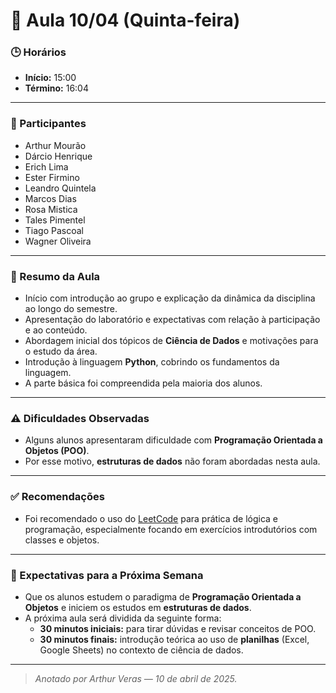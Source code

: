 # 🧭 Aula 10/04 (Quinta-feira)

### 🕒 Horários
- **Início:** 15:00  
- **Término:** 16:04  

---

### 👥 Participantes
- Arthur Mourão  
- Dárcio Henrique  
- Erich Lima  
- Ester Firmino  
- Leandro Quintela  
- Marcos Dias  
- Rosa Mistica  
- Tales Pimentel  
- Tiago Pascoal  
- Wagner Oliveira  

---

### 📌 Resumo da Aula

- Início com introdução ao grupo e explicação da dinâmica da disciplina ao longo do semestre.
- Apresentação do laboratório e expectativas com relação à participação e ao conteúdo.
- Abordagem inicial dos tópicos de **Ciência de Dados** e motivações para o estudo da área.
- Introdução à linguagem **Python**, cobrindo os fundamentos da linguagem.
- A parte básica foi compreendida pela maioria dos alunos.

---

### ⚠️ Dificuldades Observadas

- Alguns alunos apresentaram dificuldade com **Programação Orientada a Objetos (POO)**.
- Por esse motivo, **estruturas de dados** não foram abordadas nesta aula.

---

### ✅ Recomendações

- Foi recomendado o uso do [LeetCode](https://leetcode.com) para prática de lógica e programação, especialmente focando em exercícios introdutórios com classes e objetos.

---

### 📆 Expectativas para a Próxima Semana

- Que os alunos estudem o paradigma de **Programação Orientada a Objetos** e iniciem os estudos em **estruturas de dados**.
- A próxima aula será dividida da seguinte forma:
  - **30 minutos iniciais:** para tirar dúvidas e revisar conceitos de POO.
  - **30 minutos finais:** introdução teórica ao uso de **planilhas** (Excel, Google Sheets) no contexto de ciência de dados.

---

> _Anotado por Arthur Veras — 10 de abril de 2025._
